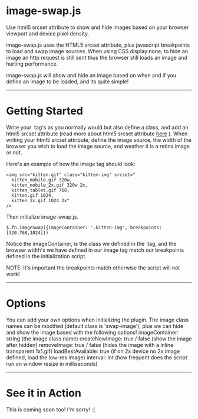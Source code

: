 image-swap.js
===========

Use html5 srcset attribute to show and hide images based on your browser viewport and device pixel density. 

image-swap.js uses the HTML5 srcset attribute, plus javascript breakpoints to load and swap image sources. When using CSS display:none; to hide an image an http request is still sent thus the browser still loads an image and hurting performance. 

image-swap.js will show and hide an image based on when and if you define an image to be loaded, and its quite simple!

----------------------------------------------------------
Getting Started
===========

Write your <img> tag's as you normally would but also define a class, and add an html5 srcset attribute (read more about html5 srcset attribute [here](http://goo.gl/MnfAf) ). When writing your html5 srcset attribute, define the image source, the width of the browser you wish to load the image source, and weather it is a retina image or not. 

Here's an example of how the image tag should look:

    <img src="kitten.gif" class="kitten-img" srcset="
      kitten_mobile.gif 320w, 
      kitten_mobile_2x.gif 320w 2x, 
      kitten_tablet.gif 768, 
      kitten.gif 1024, 
      kitten_2x.gif 1024 2x" 
    />

Then initialize image-swap.js. 

    $.fn.imageSwap({imageContainer: '.kitten-img', breakpoints: [320,768,1024]})

Notice the imageContainer, is the class we defined in the <img> tag, and the browser width's we have defined in our image tag match our breakpoints defined in the initialization script.

NOTE: It's important the breakpoints match otherwise the script will not work!

----------------------------------------------------------

Options
===========

You can add your own options when initializing the plugin. The image class names can be modified (default class is 'swap-image'), plus we can hide and show the image based with the following options!
    imageContainer: string (the image class name) 
    createNewImage: true / false (show the image after hidden)
    removeImage: true / false (hides the image with a inline transparent 1x1.gif) 
    loadBestAvailable: true (if on 2x device no 2x image defined, load the low-res image)
    interval: int (how frequent does the script run on window resize in milliseconds)


----------------------------------------------------------

See it in Action
===========

This is coming soon too! I'm sorry! :(
